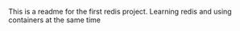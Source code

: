 This is a readme for the first redis project. Learning redis and using containers at the same time 
